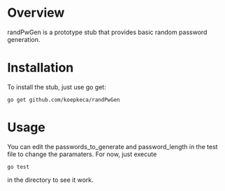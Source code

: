 # Overview
randPwGen is a prototype stub that provides basic random password generation.

# Installation

To install the stub, just use go get:

```
go get github.com/koepkeca/randPwGen
```

# Usage

You can edit the passwords_to_generate and password_length in the test file to change the paramaters. For now, just execute

```
go test
```

in the directory to see it work.
